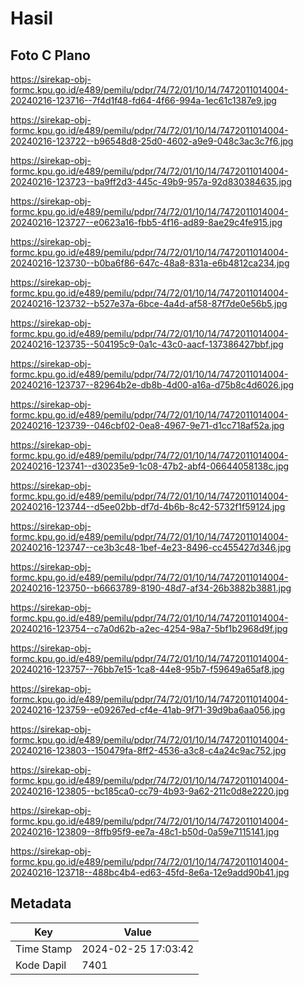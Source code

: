 # Hasil

## Foto C Plano

https://sirekap-obj-formc.kpu.go.id/e489/pemilu/pdpr/74/72/01/10/14/7472011014004-20240216-123716--7f4d1f48-fd64-4f66-994a-1ec61c1387e9.jpg

https://sirekap-obj-formc.kpu.go.id/e489/pemilu/pdpr/74/72/01/10/14/7472011014004-20240216-123722--b96548d8-25d0-4602-a9e9-048c3ac3c7f6.jpg

https://sirekap-obj-formc.kpu.go.id/e489/pemilu/pdpr/74/72/01/10/14/7472011014004-20240216-123723--ba9ff2d3-445c-49b9-957a-92d830384635.jpg

https://sirekap-obj-formc.kpu.go.id/e489/pemilu/pdpr/74/72/01/10/14/7472011014004-20240216-123727--e0623a16-fbb5-4f16-ad89-8ae29c4fe915.jpg

https://sirekap-obj-formc.kpu.go.id/e489/pemilu/pdpr/74/72/01/10/14/7472011014004-20240216-123730--b0ba6f86-647c-48a8-831a-e6b4812ca234.jpg

https://sirekap-obj-formc.kpu.go.id/e489/pemilu/pdpr/74/72/01/10/14/7472011014004-20240216-123732--b527e37a-6bce-4a4d-af58-87f7de0e56b5.jpg

https://sirekap-obj-formc.kpu.go.id/e489/pemilu/pdpr/74/72/01/10/14/7472011014004-20240216-123735--504195c9-0a1c-43c0-aacf-137386427bbf.jpg

https://sirekap-obj-formc.kpu.go.id/e489/pemilu/pdpr/74/72/01/10/14/7472011014004-20240216-123737--82964b2e-db8b-4d00-a16a-d75b8c4d6026.jpg

https://sirekap-obj-formc.kpu.go.id/e489/pemilu/pdpr/74/72/01/10/14/7472011014004-20240216-123739--046cbf02-0ea8-4967-9e71-d1cc718af52a.jpg

https://sirekap-obj-formc.kpu.go.id/e489/pemilu/pdpr/74/72/01/10/14/7472011014004-20240216-123741--d30235e9-1c08-47b2-abf4-06644058138c.jpg

https://sirekap-obj-formc.kpu.go.id/e489/pemilu/pdpr/74/72/01/10/14/7472011014004-20240216-123744--d5ee02bb-df7d-4b6b-8c42-5732f1f59124.jpg

https://sirekap-obj-formc.kpu.go.id/e489/pemilu/pdpr/74/72/01/10/14/7472011014004-20240216-123747--ce3b3c48-1bef-4e23-8496-cc455427d346.jpg

https://sirekap-obj-formc.kpu.go.id/e489/pemilu/pdpr/74/72/01/10/14/7472011014004-20240216-123750--b6663789-8190-48d7-af34-26b3882b3881.jpg

https://sirekap-obj-formc.kpu.go.id/e489/pemilu/pdpr/74/72/01/10/14/7472011014004-20240216-123754--c7a0d62b-a2ec-4254-98a7-5bf1b2968d9f.jpg

https://sirekap-obj-formc.kpu.go.id/e489/pemilu/pdpr/74/72/01/10/14/7472011014004-20240216-123757--76bb7e15-1ca8-44e8-95b7-f59649a65af8.jpg

https://sirekap-obj-formc.kpu.go.id/e489/pemilu/pdpr/74/72/01/10/14/7472011014004-20240216-123759--e09267ed-cf4e-41ab-9f71-39d9ba6aa056.jpg

https://sirekap-obj-formc.kpu.go.id/e489/pemilu/pdpr/74/72/01/10/14/7472011014004-20240216-123803--150479fa-8ff2-4536-a3c8-c4a24c9ac752.jpg

https://sirekap-obj-formc.kpu.go.id/e489/pemilu/pdpr/74/72/01/10/14/7472011014004-20240216-123805--bc185ca0-cc79-4b93-9a62-211c0d8e2220.jpg

https://sirekap-obj-formc.kpu.go.id/e489/pemilu/pdpr/74/72/01/10/14/7472011014004-20240216-123809--8ffb95f9-ee7a-48c1-b50d-0a59e7115141.jpg

https://sirekap-obj-formc.kpu.go.id/e489/pemilu/pdpr/74/72/01/10/14/7472011014004-20240216-123718--488bc4b4-ed63-45fd-8e6a-12e9add90b41.jpg


## Metadata

| Key        | Value               |
| ---------- | ------------------- |
| Time Stamp | 2024-02-25 17:03:42 |
| Kode Dapil | 7401                |



